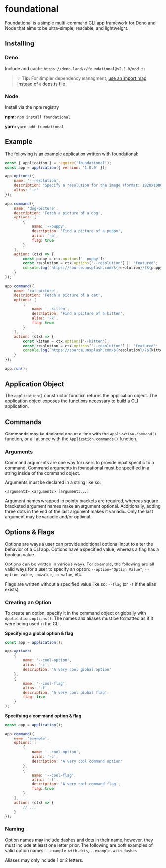 # foundational

Foundational is a simple multi-command CLI app framework for Deno and Node that aims to be ultra-simple, readable, and lightweight.

## Installing

### Deno
Include and cache
 `https://deno.land/x/foundational@v2.0.0/mod.ts`

> 💡 **Tip:** For simpler dependency managment, [use an import map instead of a deps.ts file](https://deno.com/manual@v1.34.3/basics/import_maps)


### Node
Install via the npm registry

**npm:** `npm install foundational`

**yarn:** `yarn add foundational`

## Example

The following is an example application written with foundational:

```javascript
const { application } = require('foundational');
const app = application({ version: '1.0.0' });

app.options({
	name: '--resolution',
	description: 'Specify a resolution for the image (format: 1920x1080, 1024x768, etc.)',
	alias: '-r'
});

app.command({
	name: 'dog-picture',
	description: 'Fetch a picture of a dog',
	options: [
		{
			name: '--puppy',
			description: 'Find a picture of a puppy',
			alias: '-p',
			flag: true
		}
	],
	action: (ctx) => {
		const puppy = ctx.options['--puppy'];
		const resolution = ctx.options['--resolution'] || 'featured';
		console.log(`https://source.unsplash.com/${resolution}/?${puppy ? 'puppy' : 'dog'}`);
	}
});

app.command({
	name: 'cat-picture',
	description: 'Fetch a picture of a cat',
	options: [
		{
			name: '--kitten',
			description: 'Find a picture of a kitten',
			alias: '-k',
			flag: true
		}
	],
	action: (ctx) => {
		const kitten = ctx.options['--kitten'];
		const resolution = ctx.options['--resolution'] || 'featured';
		console.log(`https://source.unsplash.com/${resolution}/?${kitten ? 'kitten' : 'cat'}`);
	}
});

app.run();
```

## Application Object

The `application()` constructor function returns the application object. The application object exposes the functions necessary to build a CLI application.

## Commands

Commands may be declared one at a time with the `Application.command()` function, or all at once with the `Application.commands()` function.

### Arguments

Command arguments are one way for users to provide input specific to a command. Command arguments in foundational must be specified in a string inside of the command object.

Arguments must be declared in a string like so:

```
<argument1> <argument2> [argument3...]
```

Argument names wrapped in pointy brackets are required, whereas square bracketed argument names make an argument optional. Additionally, adding three dots in the end of the last argument makes it variadic. Only the last argument may be variadic and/or optional.

## Options & Flags

Options are ways a user can provide additional optional input to alter the behavior of a CLI app. Options have a specified value, whereas a flag has a boolean value.

Options can be written in various ways. For example, the following are all valid ways for a user to specify an option: `--option="Option Value"`, `--option value`, `-o=value`, `-o value`, etc.

Flags are written without a specified value like so: `--flag` (or `-f` if the alias exists)

### Creating an Option

To create an option, specify it in the command object or globally with `Application.options()`. The names and aliases must be formatted as if it were being used in the CLI.

**Specifying a global option & flag**

```javascript
const app = application();

app.options(
	{
		name: '--cool-option',
		alias: '-c',
		description: 'A very cool global option'
	},
	{
		name: '--cool-flag',
		alias: '-f',
		description: 'A very cool global flag',
		flag: true
	}
);
```

**Specifying a command option & flag**

```javascript
const app = application();

app.command({
	name: 'example',
	options: [
		{
			name: '--cool-option',
			alias: '-c',
			description: 'A very cool command option'
		},
		{
			name: '--cool-flag',
			alias: '-f',
			description: 'A very cool command flag',
			flag: true
		}
	],
	action: (ctx) => {
		// ...
	}
});
```

### Naming

Option names may include dashes and dots in their name, however, they must include at least one letter prior. The following are both examples of valid option names: `--example.with.dots`, `--example-with-dashes`

Aliases may only include 1 or 2 letters.
